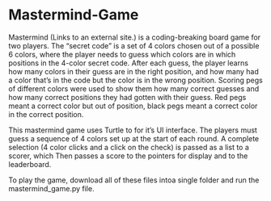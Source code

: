 # Mastermind-Game
Mastermind (Links to an external site.) is a coding-breaking board game for two players. The “secret code” is a set of 4 colors chosen out of a possible 6 colors, where the player needs to guess which colors are in which positions in the 4-color secret code. After each guess, the player learns how many colors in their guess are in the right position, and how many had a color that’s in the code but the color is in the wrong position. Scoring pegs of different colors were used to show them how many correct guesses and how many correct positions they had gotten with their guess. Red pegs meant a correct color but out of position, black pegs meant a correct color in the correct position.

This mastermind game uses Turtle to for it’s UI interface. The players must
guess a sequence of 4 colors set up at the start of each round.  A complete selection
(4 color clicks and a click on the check) is passed as a list to a scorer, which
Then passes a score to the pointers for display and to the leaderboard.

To play the game, download all of these files intoa  single folder and run the mastermind_game.py
file.
